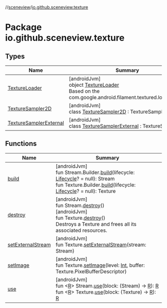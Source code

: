 //[sceneview](../../index.md)/[io.github.sceneview.texture](index.md)

# Package io.github.sceneview.texture

## Types

| Name | Summary |
|---|---|
| [TextureLoader](-texture-loader/index.md) | [androidJvm]<br>object [TextureLoader](-texture-loader/index.md)<br>Based on the com.google.android.filament.textured.loadTexture |
| [TextureSampler2D](-texture-sampler2-d/index.md) | [androidJvm]<br>class [TextureSampler2D](-texture-sampler2-d/index.md) : TextureSampler |
| [TextureSamplerExternal](-texture-sampler-external/index.md) | [androidJvm]<br>class [TextureSamplerExternal](-texture-sampler-external/index.md) : TextureSampler |

## Functions

| Name | Summary |
|---|---|
| [build](build.md) | [androidJvm]<br>fun Stream.Builder.[build](build.md)(lifecycle: [Lifecycle](https://developer.android.com/reference/kotlin/androidx/lifecycle/Lifecycle.html)? = null): Stream<br>fun Texture.Builder.[build](build.md)(lifecycle: [Lifecycle](https://developer.android.com/reference/kotlin/androidx/lifecycle/Lifecycle.html)? = null): Texture |
| [destroy](destroy.md) | [androidJvm]<br>fun Stream.[destroy](destroy.md)()<br>[androidJvm]<br>fun Texture.[destroy](destroy.md)()<br>Destroys a Texture and frees all its associated resources. |
| [setExternalStream](set-external-stream.md) | [androidJvm]<br>fun Texture.[setExternalStream](set-external-stream.md)(stream: Stream) |
| [setImage](set-image.md) | [androidJvm]<br>fun Texture.[setImage](set-image.md)(level: [Int](https://kotlinlang.org/api/latest/jvm/stdlib/kotlin/-int/index.html), buffer: Texture.PixelBufferDescriptor) |
| [use](use.md) | [androidJvm]<br>fun &lt;[R](use.md)&gt; Stream.[use](use.md)(block: (Stream) -&gt; [R](use.md)): [R](use.md)<br>fun &lt;[R](use.md)&gt; Texture.[use](use.md)(block: (Texture) -&gt; [R](use.md)): [R](use.md) |
